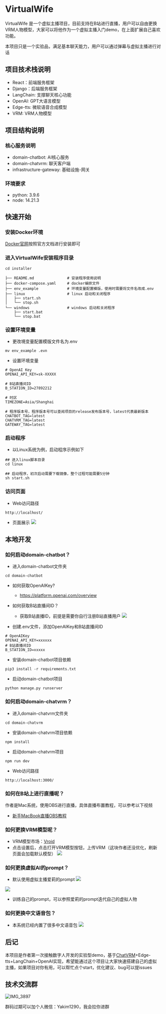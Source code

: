 # VirtualWife

VirtualWife 是一个虚拟主播项目，目前支持在B站进行直播，用户可以自由更换VRM人物模型，大家可以将他作为一个虚拟主播入门demo，在上面扩展自己喜欢功能。

本项目只是一个实验品，满足基本聊天能力，用户可以通过弹幕与虚拟主播进行对话

## 项目技术栈说明

- React：前端服务框架
- Django：后端服务框架
- LangChain: 支撑聊天核心功能
- OpenAI: GPT大语言模型 
- Edge-tts: 微软语音合成模型
- VRM: VRM人物模型

## 项目结构说明

### 核心服务说明

- domain-chatbot: AI核心服务
- domain-chatvrm: 聊天客户端
- infrastructure-gateway: 基础设施-网关

### 环境要求

- python: 3.9.6
- node: 14.21.3

## 快速开始

### 安装Docker环境

[Docker官网](https://www.docker.com/)按照官方文档进行安装即可

### 进入VirtualWife安装程序目录

```
cd installer
```

```
├── README.md               # 安装程序使用说明
├── docker-compose.yaml     # docker编排文件
├── env_example             # 环境变量配置模版，使用时需要将文件名改成.env
├── linux                   # linux 启动和关闭程序
│   ├── start.sh
│   └── stop.sh
└── windows                 # windows 启动和关闭程序
    ├── start.bat
    └── stop.bat
```

### 设置环境变量

- 更改境变量配置模版文件名为.env
```
mv env_example .evn
```
- 设置环境变量
```
# OpenAI Key
OPENAI_API_KEY=sk-XXXXX

# B站直播间ID
B_STATION_ID=27892212

# 时区
TIMEZONE=Asia/Shanghai

# 程序版本号，程序版本号可以查阅项目的release发布版本号，latest代表最新版本
CHATBOT_TAG=latest
CHATVRM_TAG=latest
GATEWAY_TAG=latest
```

### 启动程序

- 以Linux系统为例，启动程序示例如下
```
## 进入linux脚本目录
cd linux

## 启动程序，初次启动需要下载镜像，整个过程可能需要5分钟
sh start.sh
```

### 访问页面

- Web访问路径
```shell
http://localhost/
```
- 页面展示
![](docs/16878738708227.jpg)

## 本地开发

### 如何启动domain-chatbot？

- 进入domain-chatbot文件夹
```shell
cd domain-chatbot
```

- 如何获取OpenAIKey?
    - https://platform.openai.com/overview

- 如何获取B站直播间ID？
    - 获取B站直播ID，前提是需要你自行注册B站直播用户
![](docs/16878718322092.jpg)
- 创建.env文件，添加OpenAIKey和B站直播间ID
```shell
# OpenAIKey
OPENAI_API_KEY=xxxxxx
# B站直播间ID
B_STATION_ID=xxxxx
```
- 安装domain-chatbot项目依赖
```shell
pip3 install -r requirements.txt
```
- 启动domain-chatbot项目
```shell
python manage.py runserver
```

### 如何启动domain-chatvrm？

- 进入domain-chatvrm文件夹
```shell
cd domain-chatvrm
```
- 安装domain-chatvrm项目依赖
```shell
npm install
```
- 启动domain-chatvrm项目
```shell
npm run dev
```
- Web访问路径
```shell
http://localhost:3000/
```

### 如何在B站上进行直播呢？

作者是Mac系统，使用OBS进行直播，具体直播布置教程，可以参考以下视频
- [新手MacBook直播OBS教程](https://www.bilibili.com/video/BV1aB4y1P7BK/?spm_id_from=333.999.0.0)

### 如何更换VRM模型呢？

- VRM模型市场：[Vroid](https://hub.vroid.com/)
- 点击设置后，点击打开VRM模型按钮，上传VRM（这块作者还没优化，刷新页面会加载默认模型）
![](docs/16878743210162.jpg)

### 如何更换虚拟AI的prompt？

- 默认使用虚拟主播爱莉的prompt
![](docs/16878744329269.jpg)

![](docs/16878744548863.jpg)

- 训练自己的prompt，可以参照爱莉的prompt迭代自己的虚拟人物

### 如何更换中文语音包？

- 本系统已经内置了很多中文语音包
![](docs/16878746478694.jpg)

## 后记

本项目是作者第一次接触数字人开发的实验型demo，基于[ChatVRM](https://github.com/pixiv/ChatVRM)+Edge-tts+LangChain+OpenAI实现，希望能通过这个项目让大家快速搭建自己的虚拟主播，如果项目对你有用，可以帮忙点个start，优化建议、bug可以提issues

## 技术交流群

![IMG_3897](docs/IMG_3897.JPG)

群码过期可以加个人微信：Yakim1290，我会拉你进群

